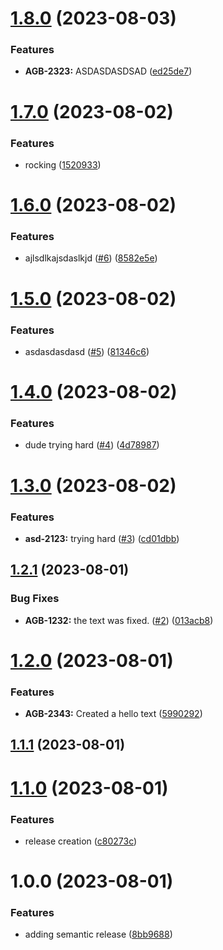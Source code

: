 # [1.8.0](https://github.com/AngelRicardezWGU/python-django-sandbox/compare/v1.7.0...v1.8.0) (2023-08-03)


### Features

* **AGB-2323:** ASDASDASDSAD ([ed25de7](https://github.com/AngelRicardezWGU/python-django-sandbox/commit/ed25de7cf58161e129d8ba9e885fec7cf4cabf89))

# [1.7.0](https://github.com/AngelRicardezWGU/python-django-sandbox/compare/v1.6.0...v1.7.0) (2023-08-02)


### Features

* rocking ([1520933](https://github.com/AngelRicardezWGU/python-django-sandbox/commit/152093336c63b6c3f4595cb48c272efab4447916))

# [1.6.0](https://github.com/AngelRicardezWGU/python-django-sandbox/compare/v1.5.0...v1.6.0) (2023-08-02)


### Features

* ajlsdlkajsdaslkjd ([#6](https://github.com/AngelRicardezWGU/python-django-sandbox/issues/6)) ([8582e5e](https://github.com/AngelRicardezWGU/python-django-sandbox/commit/8582e5ed3f59488a21f4ca46d1ba434ec02c99f6))

# [1.5.0](https://github.com/AngelRicardezWGU/python-django-sandbox/compare/v1.4.0...v1.5.0) (2023-08-02)


### Features

* asdasdasdasd ([#5](https://github.com/AngelRicardezWGU/python-django-sandbox/issues/5)) ([81346c6](https://github.com/AngelRicardezWGU/python-django-sandbox/commit/81346c6a3f38116904447297b5ce153c3f6e9640))

# [1.4.0](https://github.com/AngelRicardezWGU/python-django-sandbox/compare/v1.3.0...v1.4.0) (2023-08-02)


### Features

* dude trying hard ([#4](https://github.com/AngelRicardezWGU/python-django-sandbox/issues/4)) ([4d78987](https://github.com/AngelRicardezWGU/python-django-sandbox/commit/4d78987d308128256508dfda345f1d8f32d61076))

# [1.3.0](https://github.com/AngelRicardezWGU/python-django-sandbox/compare/v1.2.1...v1.3.0) (2023-08-02)


### Features

* **asd-2123:** trying hard ([#3](https://github.com/AngelRicardezWGU/python-django-sandbox/issues/3)) ([cd01dbb](https://github.com/AngelRicardezWGU/python-django-sandbox/commit/cd01dbbe80005c623c0caf16107452187b571633))

## [1.2.1](https://github.com/AngelRicardezWGU/python-django-sandbox/compare/v1.2.0...v1.2.1) (2023-08-01)


### Bug Fixes

* **AGB-1232:** the text was fixed. ([#2](https://github.com/AngelRicardezWGU/python-django-sandbox/issues/2)) ([013acb8](https://github.com/AngelRicardezWGU/python-django-sandbox/commit/013acb8ea346ddc45cb8beeeb9b98876282c0c90))

# [1.2.0](https://github.com/AngelRicardezWGU/python-django-sandbox/compare/v1.1.1...v1.2.0) (2023-08-01)


### Features

* **AGB-2343:** Created a hello text ([5990292](https://github.com/AngelRicardezWGU/python-django-sandbox/commit/599029225409916ad3aa920cdf16204758d54aec))

## [1.1.1](https://github.com/AngelRicardezWGU/python-django-sandbox/compare/v1.1.0...v1.1.1) (2023-08-01)

# [1.1.0](https://github.com/AngelRicardezWGU/python-django-sandbox/compare/v1.0.0...v1.1.0) (2023-08-01)


### Features

* release creation ([c80273c](https://github.com/AngelRicardezWGU/python-django-sandbox/commit/c80273ceae5467c286fb6f287eb5d4f120db64c9))

# 1.0.0 (2023-08-01)


### Features

* adding semantic release ([8bb9688](https://github.com/AngelRicardezWGU/python-django-sandbox/commit/8bb96884a807420743df64ab8c82c97ab37bc9c7))
